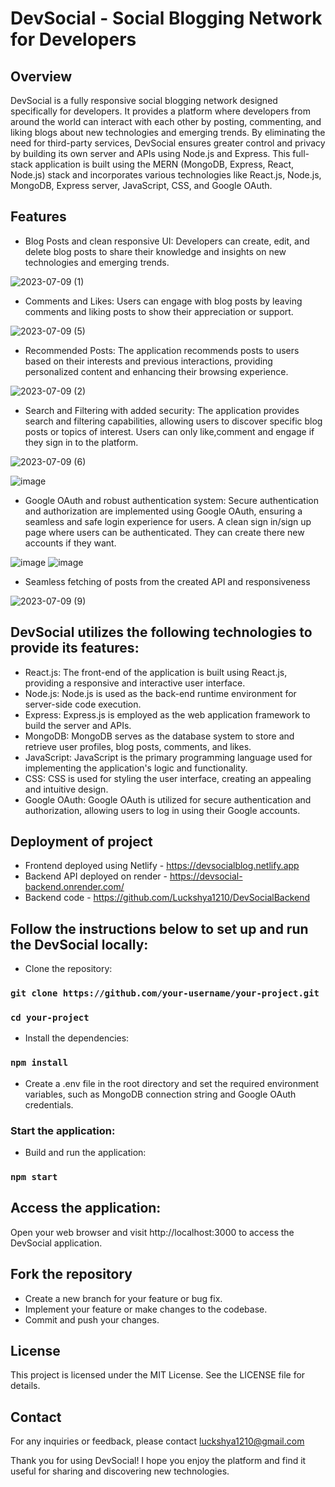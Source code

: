 # DevSocial - Social Blogging Network for Developers

## Overview

DevSocial is a fully responsive social blogging network designed specifically for developers. It provides a platform where developers from around the world can interact with each other by posting, commenting, and liking blogs about new technologies and emerging trends. By eliminating the need for third-party services, DevSocial ensures greater control and privacy by building its own server and APIs using Node.js and Express. This full-stack application is built using the MERN (MongoDB, Express, React, Node.js) stack and incorporates various technologies like React.js, Node.js, MongoDB, Express server, JavaScript, CSS, and Google OAuth.

## Features

* Blog Posts and clean responsive UI: Developers can create, edit, and delete blog posts to share their knowledge and insights on new technologies and emerging trends.

 ![2023-07-09 (1)](https://github.com/Luckshya1210/DevSocial/assets/93855214/e2098b45-05fb-4cb8-99e6-e929cc6c795f)

* Comments and Likes: Users can engage with blog posts by leaving comments and liking posts to show their appreciation or support.

 ![2023-07-09 (5)](https://github.com/Luckshya1210/DevSocial/assets/93855214/a1f65925-6732-4bf6-a062-3aa604c242bc)
 
* Recommended Posts: The application recommends posts to users based on their interests and previous interactions, providing personalized content and enhancing their browsing experience.

![2023-07-09 (2)](https://github.com/Luckshya1210/DevSocial/assets/93855214/fc3c3017-cc56-4c3e-9b7e-f0d6d079b6b1)

* Search and Filtering with added security: The application provides search and filtering capabilities, allowing users to discover specific blog posts or topics of interest. Users can only like,comment and engage if they sign in to the platform.

 ![2023-07-09 (6)](https://github.com/Luckshya1210/DevSocial/assets/93855214/568885e0-6f75-4a53-9b08-56da1cec766f)

 ![image](https://github.com/Luckshya1210/DevSocial/assets/93855214/0646db4f-435f-496a-b893-4fc3df0f872c)

* Google OAuth and robust authentication system: Secure authentication and authorization are implemented using Google OAuth, ensuring a seamless and safe login experience for users. A clean sign in/sign up page where users can be authenticated. They can create there new accounts if they want.

![image](https://github.com/Luckshya1210/DevSocial/assets/93855214/ca6837a6-0958-4477-add7-e199a8ab86ae)
![image](https://github.com/Luckshya1210/DevSocial/assets/93855214/38124a72-fa64-4916-b9a9-02ec1f090a5d)

* Seamless fetching of posts from the created API and responsiveness
  
![2023-07-09 (9)](https://github.com/Luckshya1210/DevSocial/assets/93855214/e5a8bd13-24ce-4f3e-8347-08c3f57e1d1c)
 
## DevSocial utilizes the following technologies to provide its features: 

* React.js: The front-end of the application is built using React.js, providing a responsive and interactive user interface.
* Node.js: Node.js is used as the back-end runtime environment for server-side code execution.
* Express: Express.js is employed as the web application framework to build the server and APIs.
* MongoDB: MongoDB serves as the database system to store and retrieve user profiles, blog posts, comments, and likes.
* JavaScript: JavaScript is the primary programming language used for implementing the application's logic and functionality.
* CSS: CSS is used for styling the user interface, creating an appealing and intuitive design.
* Google OAuth: Google OAuth is utilized for secure authentication and authorization, allowing users to log in using their Google accounts.

## Deployment of project

* Frontend deployed using Netlify - https://devsocialblog.netlify.app
* Backend API deployed on render - https://devsocial-backend.onrender.com/
* Backend code - https://github.com/Luckshya1210/DevSocialBackend

## Follow the instructions below to set up and run the DevSocial locally:
* Clone the repository:

### `git clone https://github.com/your-username/your-project.git`
### `cd your-project`

* Install the dependencies:

### `npm install`
* Create a .env file in the root directory and set the required environment variables, such as MongoDB connection string and Google OAuth credentials.

### Start the application:

* Build and run the application:

### `npm start`

## Access the application:

Open your web browser and visit http://localhost:3000 to access the DevSocial application.

## Fork the repository
* Create a new branch for your feature or bug fix.
* Implement your feature or make changes to the codebase.
* Commit and push your changes.

## License
This project is licensed under the MIT License. See the LICENSE file for details.

## Contact
For any inquiries or feedback, please contact luckshya1210@gmail.com

Thank you for using DevSocial! I hope you enjoy the platform and find it useful for sharing and discovering new technologies.
